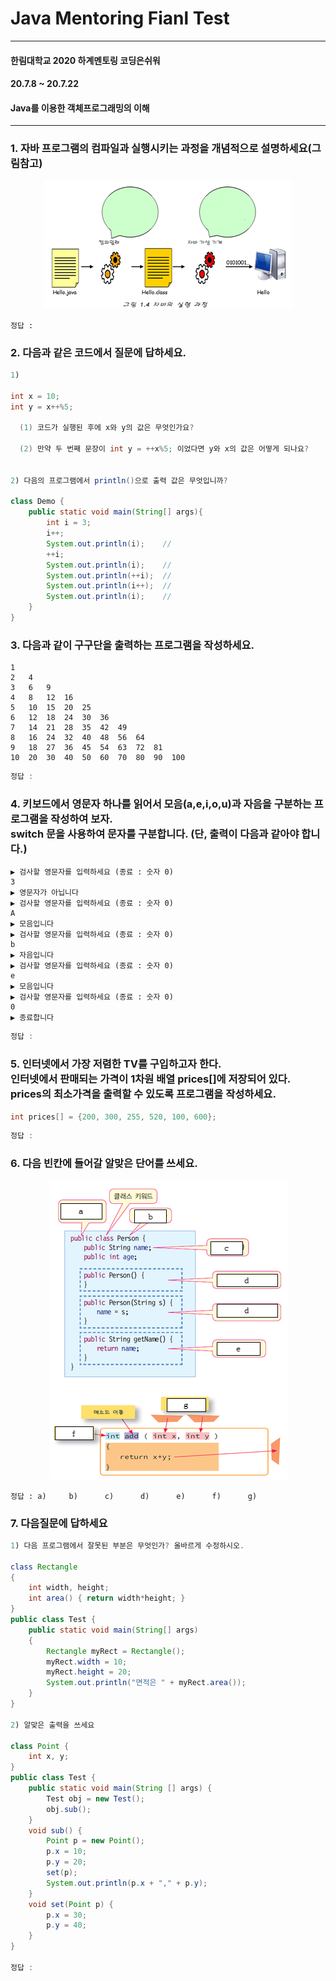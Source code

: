 # Java Mentoring Fianl Test
-------
#### 한림대학교 2020 하계멘토링 코딩은쉬워
####  20.7.8 ~ 20.7.22
#### Java를 이용한 객체프로그래밍의 이해
----------
### 1. 자바 프로그램의 컴파일과 실행시키는 과정을 개념적으로 설명하세요(그림참고)
<center>

![image01](./img/image01.png)

</center>

```
정답 :
```

### 2. 다음과 같은 코드에서 질문에 답하세요.
```Java
1)

int x = 10;
int y = x++%5;

  (1) 코드가 실행된 후에 x와 y의 값은 무엇인가요?

  (2) 만약 두 번째 문장이 int y = ++x%5; 이었다면 y와 x의 값은 어떻게 되나요?


2) 다음의 프로그램에서 println()으로 출력 값은 무엇입니까?

class Demo {
    public static void main(String[] args){
        int i = 3;
        i++;
        System.out.println(i);    //  
        ++i;                     
        System.out.println(i);    //  
        System.out.println(++i);  //  
        System.out.println(i++);  //
        System.out.println(i);    //
    }
}
```

### 3. 다음과 같이 구구단을 출력하는 프로그램을 작성하세요.
```
1		
2	4		
3	6	9		
4	8	12	16		
5	10	15	20	25		
6	12	18	24	30	36		
7	14	21	28	35	42	49		
8	16	24	32	40	48	56	64		
9	18	27	36	45	54	63	72	81		
10	20	30	40	50	60	70	80	90	100
```
```java
정답 :
```

### 4. 키보드에서 영문자 하나를 읽어서 모음(a,e,i,o,u)과 자음을 구분하는 프로그램을 작성하여 보자. </br>switch 문을 사용하여 문자를 구분합니다. (단, 출력이 다음과 같아야 합니다.)
```
▶ 검사할 영문자를 입력하세요 (종료 : 숫자 0)
3
▶ 영문자가 아닙니다
▶ 검사할 영문자를 입력하세요 (종료 : 숫자 0)
A
▶ 모음입니다
▶ 검사할 영문자를 입력하세요 (종료 : 숫자 0)
b
▶ 자음입니다
▶ 검사할 영문자를 입력하세요 (종료 : 숫자 0)
e
▶ 모음입니다
▶ 검사할 영문자를 입력하세요 (종료 : 숫자 0)
0
▶ 종료합니다
```

```java
정답 :
```

### 5. 인터넷에서 가장 저렴한 TV를 구입하고자 한다. </br> 인터넷에서 판매되는 가격이 1차원 배열 prices[]에 저장되어 있다. </br> prices의 최소가격을 출력할 수 있도록 프로그램을 작성하세요.
```java
int prices[] = {200, 300, 255, 520, 100, 600};
```
```java
정답 :
```

### 6. 다음 빈칸에 들어갈 알맞은 단어를 쓰세요.


<center>

![image02](./img/image02.png)

</center>

```
정답 : a)     b)      c)      d)      e)      f)      g)
```

### 7. 다음질문에 답하세요
```Java
1) 다음 프로그램에서 잘못된 부분은 무엇인가? 올바르게 수정하시오.

class Rectangle
{
	int width, height;
	int area() { return width*height; }
}
public class Test {
    public static void main(String[] args)
    {
        Rectangle myRect = Rectangle();
        myRect.width = 10;
        myRect.height = 20;
        System.out.println("면적은 " + myRect.area());
    }
}

2) 알맞은 출력을 쓰세요

class Point {
	int x, y;
}
public class Test {
    public static void main(String [] args) {
        Test obj = new Test();
        obj.sub();
    }
    void sub() {
        Point p = new Point();
        p.x = 10;
        p.y = 20;
        set(p);
        System.out.println(p.x + "," + p.y);
    }
    void set(Point p) {
    	p.x = 30;
    	p.y = 40;
    }
}

정답 :
```
